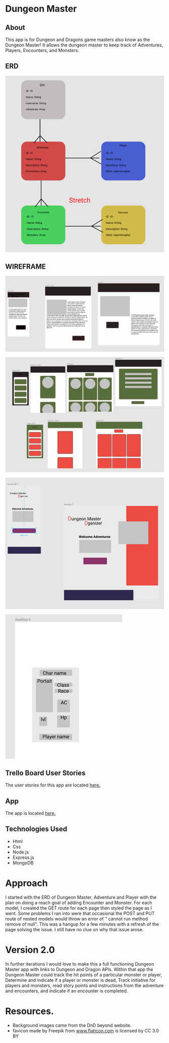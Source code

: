 # Dungeon Master

## About
This app is for Dungeon and Dragons game masters also know as the Dungeon Master! It allows the dungeon master to keep track of Adventures, Players, Encounters, and Monsters.


## ERD
![ERD](https://github.com/JasenABaker/Dungeon_Master/blob/master/public/images/Screen%20Shot%202018-01-03%20at%204.42.18%20PM.png)

## WIREFRAME
![WireFrame one](https://github.com/JasenABaker/Dungeon_Master/blob/master/public/images/Screen%20Shot%202018-01-03%20at%204.43.02%20PM.png)

![Wirefarme two](https://github.com/JasenABaker/Dungeon_Master/blob/master/public/images/Screen%20Shot%202018-01-03%20at%204.43.39%20PM.png)

![Wireframe three](https://github.com/JasenABaker/Dungeon_Master/blob/master/public/images/Screen%20Shot%202018-01-08%20at%2012.06.01%20PM.png)

![Wireframe four](https://github.com/JasenABaker/Dungeon_Master/blob/master/public/images/Screen%20Shot%202018-01-08%20at%2012.06.24%20PM.png)

## Trello Board User Stories
The user stories for this app are located [here.](https://trello.com/b/3zKTV2S6/project-two)


## App
The app is located [here.](https://murmuring-cliffs-92834.herokuapp.com/)

## Technologies Used

* Html
* Css
* Node.js
* Express.js
* MongoDB

# Approach
I started with the ERD of Dungeon Master, Adventure and Player with the plan on doing a reach goal of adding Encounter and Monster. For each model, I created the GET route for each page then styled the page as I went. Some problems I ran into were that occasional the POST and PUT route of nested models would throw an error of " cannot run method remove of null". This was a hangup for a few minutes with a refresh of the page solving the issue. I still have no clue on why that issue arose.

# Version 2.0
In further iterations I would love to make this a full functioning Dungeon Master app with links to Dungeon and Dragon APIs. Within that app the Dungeon Master could track the hit points of a particular monster or player, Determine and indicate if a player or monster is dead, Track initiative for players and monsters, read story points and instructions from the adventure and encounters, and indicate if an encounter is completed.

# Resources.
* Background images came from the DnD beyond website.
* favicon made by Freepik from www.flaticon.com is licensed by CC 3.0 BY




